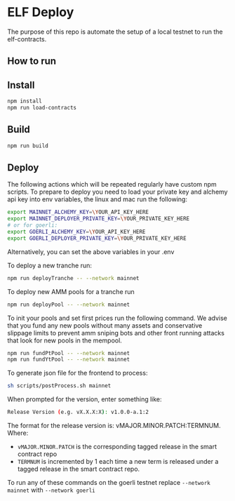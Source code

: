 # ELF Deploy

The purpose of this repo is automate the setup of a local testnet to run the elf-contracts.

## How to run

## Install

```bash
npm install
npm run load-contracts
```

## Build

```bash
npm run build
```

## Deploy

The following actions which will be repeated regularly have custom npm scripts. To prepare to deploy you need to load your private key and alchemy api key into env variables, the linux and mac run the following:

```bash
export MAINNET_ALCHEMY_KEY=\YOUR_API_KEY_HERE
export MAINNET_DEPLOYER_PRIVATE_KEY=\YOUR_PRIVATE_KEY_HERE
# or for goerli:
export GOERLI_ALCHEMY_KEY=\YOUR_API_KEY_HERE
export GOERLI_DEPLOYER_PRIVATE_KEY=\YOUR_PRIVATE_KEY_HERE
```

Alternatively, you can set the above variables in your .env

To deploy a new tranche run:

```bash
npm run deployTranche -- --network mainnet
```

To deploy new AMM pools for a tranche run

```bash
npm run deployPool -- --network mainnet
```

To init your pools and set first prices run the following command. We advise that you fund any new pools without many assets and conservative slippage limits to prevent amm sniping bots and other front running attacks that look for new pools in the mempool.

```bash
npm run fundPtPool -- --network mainnet
npm run fundYtPool -- --network mainnet
```

To generate json file for the frontend to process:

```bash
sh scripts/postProcess.sh mainnet
```

When prompted for the version, enter something like:

```bash
Release Version (e.g. vX.X.X:X): v1.0.0-a.1:2
```

The format for the release version is: vMAJOR.MINOR.PATCH:TERMNUM. Where:

- `vMAJOR.MINOR.PATCH` is the corresponding tagged release in the smart contract repo
- `TERMNUM` is incremented by 1 each time a new term is released under a tagged release in the smart contract repo.

To run any of these commands on the goerli testnet replace `--network mainnet` with `--network goerli`
